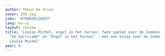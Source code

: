 ```yaml
---
author: Theun De Vries
cover: 293.jpg
isbn: '9789060126097'
lang: en-us
layout: review
title: 'Louise Michel, engel in het harnas: Twee spelen over de Commune van Parijs,
  "De barricade" en "Engel in het harnas" : met een essay over de Commune en ... over
  Louise Michel'
year: 0
---
```


